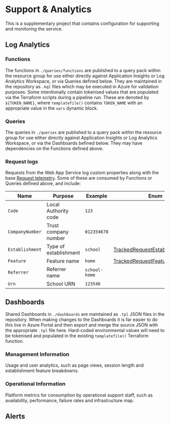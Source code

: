 # Support & Analytics

This is a supplementary project that contains configuration for supporting and monitoring the service.

## Log Analytics

### Functions

The functions in `./queries/functions` are published to a query pack within the resource group for use either directly against
Application Insights or Log Analytics Workspace, or via Queries defined below. They are maintained in the repository as `.kql`
files which may be executed in Azure for validation purposes. Some intentionally contain tokenised values that are populated via
the Terraform scripts during a pipeline run. These are denoted by `${TOKEN_NAME}`, where `templatefile()` contains `TOKEN_NAME`
with an appropriate value in the `vars` dynamic block.

### Queries

The queries in `./queries` are published to a query pack within the resource group for use either directly against Application
Insights or Log Analytics Workspace, or via the Dashboards befined below. They may have dependencies on the Functions defined
above.

### Request logs

Requests from the Web App Service log custom properties along with the base
[Request telemetry](https://github.com/DFE-Digital/education-benchmarking-and-insights/tree/main/web/src/Web.App/Attributes/RequestTelemetry).
Some of these are consumed by Functions or Queries defined above, and include:

| Name            | Purpose               | Example       | Enum |
|-----------------|-----------------------|---------------|------|
| `Code`          | Local Authority code  | `123`         |      |
| `CompanyNumber` | Trust company number  | `012354678`   |      |
| `Establishment` | Type of establishment | `school`      | [TrackedRequestEstablishmentType](https://github.com/DFE-Digital/education-benchmarking-and-insights/blob/main/web/src/Web.App/Constants/TrackedRequestType.cs) |
| `Feature`       | Feature name          | `home`        | [TrackedRequestFeature](https://github.com/DFE-Digital/education-benchmarking-and-insights/blob/main/web/src/Web.App/Constants/TrackedRequestType.cs)     |
| `Referrer`      | Referrer name         | `school-home` |      |
| `Urn`           | School URN            | `123546`      |      |

## Dashboards

Shared Dashboards in `./dashboards` are maintained as `.tpl` JSON files in the repository. When making changes to the Dashboards
it is far easier to do this live in Azure Portal and then export and merge the source JSON with the appropriate `.tpl` file here.
Hard-coded environmental values will need to be tokenised and populated in the existing `templatefile()` Terraform function.

### Management Information

Usage and user analytics, such as page views, session length and establishment feature breakdowns.

### Operational Information

Platform metrics for consumption by operational support staff, such as availability, performance, failure rates and infrastructure
map.

## Alerts

<!-- TODO -->